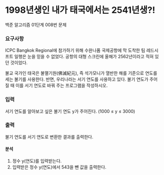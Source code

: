 # 1998년생인 내가 태국에서는 2541년생?!
<p>
백준 알고리즘 01단계 008번 문제
</p>

### 요구사항
ICPC Bangkok Regional에 참가하기 위해 수완나품 국제공항에 막 도착한 팀 레드시프트 일행은 눈을 믿을 수 없었다. 공항의 대형 스크린에 올해가 2562년이라고 적혀 있던 것이었다.

불교 국가인 태국은 불멸기원(佛滅紀元), 즉 석가모니가 열반한 해를 기준으로 연도를 세는 불기를 사용한다. 반면, 우리나라는 서기 연도를 사용하고 있다. 불기 연도가 주어질 때 이를 서기 연도로 바꿔 주는 프로그램을 작성하시오.

### 입력
서기 연도를 알아보고 싶은 불기 연도 y가 주어진다. (1000 ≤ y ≤ 3000)

### 출력
불기 연도를 서기 연도로 변환한 결과를 출력한다.

#### 분석
1. 정수 y(연도)를 입력받는다.
2. 입력받은 정수 y(연도)에서 543을 뺀 값을 출력한다.